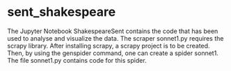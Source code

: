 # sent_shakespeare

The Jupyter Notebook ShakespeareSent contains the code that has been used to analyse and visualize the data.
The scraper sonnet1.py requires the scrapy library. After installing scrapy, a scrapy project is to be created. Then, by using the genspider command, one can create a spider sonnet1. The file sonnet1.py contains code for this spider.

